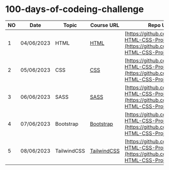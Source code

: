 # 100-days-of-codeing-challenge

NO | Date | Topic | Course URL | Repo URL
|---|---|---|---|---|
| 1 | 04/06/2023 | HTML | [HTML](https://www.youtube.com/watch?v=kUMe1FH4CHE)  | [https://github.com/a8hok/5-HTML-CSS-Projects](https://github.com/a8hok/5-HTML-CSS-Projects) |
| 2 | 05/06/2023 | CSS | [CSS](https://www.youtube.com/watch?v=n4R2E7O-Ngo&t=2s)  | [https://github.com/a8hok/5-HTML-CSS-Projects](https://github.com/a8hok/5-HTML-CSS-Projects) |
| 3 | 06/06/2023 | SASS | [SASS](https://www.youtube.com/watch?v=jfMHA8SqUL4)  | [https://github.com/a8hok/5-HTML-CSS-Projects](https://github.com/a8hok/5-HTML-CSS-Projects) |
| 4 | 07/06/2023 | Bootstrap | [Bootstrap](https://www.youtube.com/watch?v=-qfEOE4vtxE)  | [https://github.com/a8hok/5-HTML-CSS-Projects](https://github.com/a8hok/5-HTML-CSS-Projects) |
| 5 | 08/06/2023 | TailwindCSS | [TailwindCSS](https://www.youtube.com/watch?v=ft30zcMlFao&t=1927s)  | [https://github.com/a8hok/5-HTML-CSS-Projects](https://github.com/a8hok/5-HTML-CSS-Projects) |



